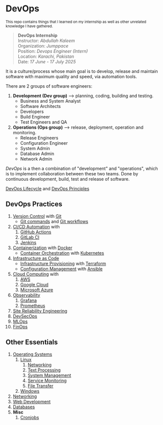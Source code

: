 
# DevOps

<small>This repo contains things that I learned on my internship as well as other unrelated knowledge I have gathered.</small>

> **DevOps Internship**  
> Instructor: *Abdullah Kaleem*  
> Organization: *Jumppace*  
> Position: *Devops Engineer (Intern)*  
> Location: *Karachi, Pakistan*  
> Date: *17 June - 17 July 2025*

It is a culture/process whose main goal is to develop, release and maintain software with maximum quality and speed, via automation tools.

There are 2 groups of software engineers:

1. **Development (Dev group)** --> planning, coding, building and testing.
    - Business and System Analyst
    - Software Architects
    - Developers
    - Build Engineer
    - Test Engineers and QA
2. **Operations (Ops group)** --> release, deployment, operation and monitoring.
    - Release Engineers
    - Configuration Engineer
    - System Admin
    - Database Admin
    - Network Admin

*DevOps* is a then a combination of "development" and "operations", which is to implement collaboration between these two teams. Done by continuous development, build, test and release of software.

[DevOps Lifecycle](devops-lifecycle.md) and [DevOps Principles](devops-principles.md)

## DevOps Practices

1. [Version Control](docs/version-control.md) with [Git](docs/git/git.md)
   - [Git commands](docs/git/git-commands.md) and [Git workflows](docs/git/git-workflows.md)
2. [CI/CD Automation](docs/ci-cd.md) with
   1. [GitHub Actions](docs/tools/github-actions.md)
   2. [GitLab CI](docs/tools/gitlab-ci.md)
   3. [Jenkins](docs/tools/jenkins.md)
3. [Containerization](docs/containerization.md) with [Docker](docs/tools/docker.md)
   - [Container Orchestration](docs/containerization#container-orchestration.md) with [Kubernetes](docs/tools/kubernetes.md)
4. [Infrastructure as Code](docs/infrastructure-as-code.md)
   - [Infrastructure Provisioning](docs/infrastructure-as-code#infrastructure-provisioning.md) with [Terraform](docs/tools/terraform.md)
   - [Configuration Management](docs/infrastructure-as-code#configuration-management.md) with [Ansible](docs/tools/ansible.md)
5. [Cloud Computing](docs/cloud-computing.md) with
   1. [AWS](docs/aws.md)
   2. [Google Cloud](docs/google-cloud.md)
   3. [Microsoft Azure](docs/azure.md)
6. [Observability](docs/observability.md)
   1. [Grafana](docs/observability/grafana.md)
   2. [Prometheus](docs/observability/prometheus.md)
7. [Site Reliability Engineering](docs/site-reliability-engineering.md)
8. [DevSecOps](docs/devsecops.md)
9. [MLOps](docs/mlops.md)
10. [FinOps](docs/finops.md)

## Other Essentials

1. [Operating Systems](docs/operating-systems.md)
   1. [Linux](docs/operating-systems.md#linux)
      1. [Networking](docs/linux/linux-networking.md)
      2. [Text Processing](docs/linux-text-processing.md)
      3. [System Management](docs/linux-system-management.md)
      4. [Service Monitoring](docs/linux-service-monitoring.md)
      5. [File Transfer](docs/linux-file-transfer.md)
   2. [Windows](docs/operating-systems.md#windows)
2. [Networking](docs/networking.md)
3. [Web Development](docs/web-development.md)
4. [Databases](docs/databases.md)
5. **Misc**
   1. [Cronjobs](docs/cronjobs.md)
